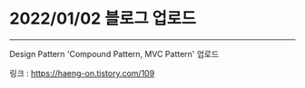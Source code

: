 # 2022/01/02 블로그 업로드
-------------------------
Design Pattern 'Compound Pattern, MVC Pattern' 업로드

링크 : https://haeng-on.tistory.com/109
